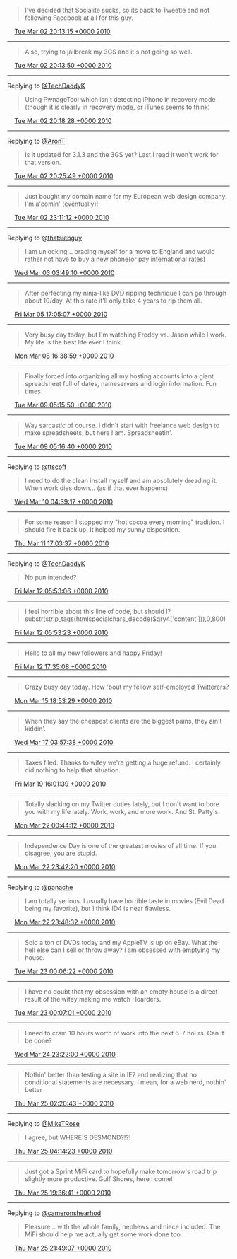 > I've decided that Socialite sucks, so its back to Tweetie and not following Facebook at all for this guy\.

<img src="../../media/tweet.ico" width="12" /> [Tue Mar 02 20:13:15 +0000 2010](https://twitter.com/timwasson/status/9889319861)

----

> Also, trying to jailbreak my 3GS and it's not going so well\.

<img src="../../media/tweet.ico" width="12" /> [Tue Mar 02 20:13:50 +0000 2010](https://twitter.com/timwasson/status/9889341820)

----

Replying to [@TechDaddyK](https://twitter.com/TechDaddyK/status/9889449986)

> Using PwnageTool which isn't detecting iPhone in recovery mode \(though it is clearly in recovery mode, or iTunes seems to think\)

<img src="../../media/tweet.ico" width="12" /> [Tue Mar 02 20:18:28 +0000 2010](https://twitter.com/timwasson/status/9889509794)

----

Replying to [@AronT](https://twitter.com/@AronT/status/9889581376)

> Is it updated for 3\.1\.3 and the 3GS yet? Last I read it won't work for that version\.

<img src="../../media/tweet.ico" width="12" /> [Tue Mar 02 20:25:49 +0000 2010](https://twitter.com/timwasson/status/9889770201)

----

> Just bought my domain name for my European web design company\. I'm a'comin' \(eventually\)\!

<img src="../../media/tweet.ico" width="12" /> [Tue Mar 02 23:11:12 +0000 2010](https://twitter.com/timwasson/status/9896131878)

----

Replying to [@thatsiebguy](https://twitter.com/@thatsiebguy/status/9899820391)

> I am unlocking\.\.\. bracing myself for a move to England and would rather not have to buy a new phone\(or pay international rates\)

<img src="../../media/tweet.ico" width="12" /> [Wed Mar 03 03:49:10 +0000 2010](https://twitter.com/timwasson/status/9907777466)

----

> After perfecting my ninja\-like DVD ripping technique I can go through about 10/day\. At this rate it'll only take 4 years to rip them all\.

<img src="../../media/tweet.ico" width="12" /> [Fri Mar 05 17:05:07 +0000 2010](https://twitter.com/timwasson/status/10032755868)

----

> Very busy day today, but I'm watching Freddy vs\. Jason while I work\. My life is the best life ever I think\.

<img src="../../media/tweet.ico" width="12" /> [Mon Mar 08 16:38:59 +0000 2010](https://twitter.com/timwasson/status/10177914874)

----

> Finally forced into organizing all my hosting accounts into a giant spreadsheet full of dates, nameservers and login information\. Fun times\.

<img src="../../media/tweet.ico" width="12" /> [Tue Mar 09 05:15:50 +0000 2010](https://twitter.com/timwasson/status/10207174157)

----

> Way sarcastic of course\. I didn't start with freelance web design to make spreadsheets, but here I am\. Spreadsheetin'\.

<img src="../../media/tweet.ico" width="12" /> [Tue Mar 09 05:16:40 +0000 2010](https://twitter.com/timwasson/status/10207201000)

----

Replying to [@ttscoff](https://twitter.com/ttscoff/status/10251278594)

> I need to do the clean install myself and am absolutely dreading it\. When work dies down\.\.\. \(as if that ever happens\)

<img src="../../media/tweet.ico" width="12" /> [Wed Mar 10 04:39:17 +0000 2010](https://twitter.com/timwasson/status/10256375092)

----

> For some reason I stopped my "hot cocoa every morning" tradition\. I should fire it back up\. It helped my sunny disposition\.

<img src="../../media/tweet.ico" width="12" /> [Thu Mar 11 17:03:37 +0000 2010](https://twitter.com/timwasson/status/10330715176)

----

Replying to [@TechDaddyK](https://twitter.com/TechDaddyK/status/10358351880)

> No pun intended?

<img src="../../media/tweet.ico" width="12" /> [Fri Mar 12 05:53:06 +0000 2010](https://twitter.com/timwasson/status/10359360145)

----

> I feel horrible about this line of code, but should I? substr\(strip\_tags\(htmlspecialchars\_decode\($qry4\['content'\]\)\),0,800\)

<img src="../../media/tweet.ico" width="12" /> [Fri Mar 12 05:53:23 +0000 2010](https://twitter.com/timwasson/status/10359368413)

----

> Hello to all my new followers and happy Friday\!

<img src="../../media/tweet.ico" width="12" /> [Fri Mar 12 17:35:08 +0000 2010](https://twitter.com/timwasson/status/10381872830)

----

> Crazy busy day today\. How 'bout my fellow self\-employed Twitterers?

<img src="../../media/tweet.ico" width="12" /> [Mon Mar 15 18:53:29 +0000 2010](https://twitter.com/timwasson/status/10530134319)

----

> When they say the cheapest clients are the biggest pains, they ain't kiddin'\.

<img src="../../media/tweet.ico" width="12" /> [Wed Mar 17 03:57:38 +0000 2010](https://twitter.com/timwasson/status/10604658051)

----

> Taxes filed\. Thanks to wifey we're getting a huge refund\. I certainly did nothing to help that situation\.

<img src="../../media/tweet.ico" width="12" /> [Fri Mar 19 16:01:39 +0000 2010](https://twitter.com/timwasson/status/10728995258)

----

> Totally slacking on my Twitter duties lately, but I don't want to bore you with my life lately\. Work, work, and more work\. And St\. Patty's\.

<img src="../../media/tweet.ico" width="12" /> [Mon Mar 22 00:44:12 +0000 2010](https://twitter.com/timwasson/status/10846536040)

----

> Independence Day is one of the greatest movies of all time\. If you disagree, you are stupid\.

<img src="../../media/tweet.ico" width="12" /> [Mon Mar 22 23:42:20 +0000 2010](https://twitter.com/timwasson/status/10896880847)

----

Replying to [@panache](https://twitter.com/davidcaolo/status/10896932075)

> I am totally serious\. I usually have horrible taste in movies \(Evil Dead being my favorite\), but I think ID4 is near flawless\.

<img src="../../media/tweet.ico" width="12" /> [Mon Mar 22 23:48:32 +0000 2010](https://twitter.com/timwasson/status/10897154035)

----

> Sold a ton of DVDs today and my AppleTV is up on eBay\. What the hell else can I sell or throw away? I am obsessed with emptying my house\.

<img src="../../media/tweet.ico" width="12" /> [Tue Mar 23 00:06:22 +0000 2010](https://twitter.com/timwasson/status/10897955750)

----

> I have no doubt that my obsession with an empty house is a direct result of the wifey making me watch Hoarders\.

<img src="../../media/tweet.ico" width="12" /> [Tue Mar 23 00:07:01 +0000 2010](https://twitter.com/timwasson/status/10897983427)

----

> I need to cram 10 hours worth of work into the next 6\-7 hours\. Can it be done?

<img src="../../media/tweet.ico" width="12" /> [Wed Mar 24 23:22:00 +0000 2010](https://twitter.com/timwasson/status/11004163138)

----

> Nothin' better than testing a site in IE7 and realizing that no conditional statements are necessary\. I mean, for a web nerd, nothin' better

<img src="../../media/tweet.ico" width="12" /> [Thu Mar 25 02:20:43 +0000 2010](https://twitter.com/timwasson/status/11012530400)

----

Replying to [@MikeTRose](https://twitter.com/MikeTRose/status/11017191001)

> I agree, but WHERE'S DESMOND?\!?\!

<img src="../../media/tweet.ico" width="12" /> [Thu Mar 25 04:14:23 +0000 2010](https://twitter.com/timwasson/status/11017450124)

----

> Just got a Sprint MiFi card to hopefully make tomorrow's road trip slightly more productive\. Gulf Shores, here I come\!

<img src="../../media/tweet.ico" width="12" /> [Thu Mar 25 19:36:41 +0000 2010](https://twitter.com/timwasson/status/11049797659)

----

Replying to [@cameronshearhod](https://twitter.com/cameronshearhod/status/11050070219)

> Pleasure\.\.\. with the whole family, nephews and niece included\. The MiFi should help me actually get some work done too\.

<img src="../../media/tweet.ico" width="12" /> [Thu Mar 25 21:49:07 +0000 2010](https://twitter.com/timwasson/status/11055040663)